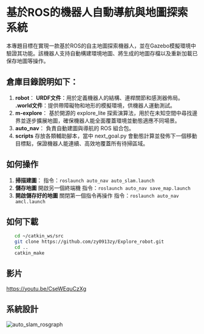 # 基於ROS的機器人自動導航與地圖探索系統
本專題目標在實現一款基於ROS的自主地圖探索機器人，並在Gazebo模擬環境中驗證其功能。該機器人支持自動構建環境地圖、將生成的地圖存檔以及重新加載已保存地圖等操作。
## 倉庫目錄說明如下：
1. **robot**：
   **URDF文件**：用於定義機器人的結構、連桿關節和感測器佈局。
   **.world文件**：提供帶障礙物和地形的模擬環境，供機器人運動測試。
2. **m-explore**：
   基於開源的 explore_lite 探索演算法，用於在未知空間中尋找邊界並逐步擴展地圖，確保機器人能全面覆蓋環境並動態適應不同場景。
3. **auto_nav**：
   負責自動建圖與導航的 ROS 組合包。
4. **scripts**
   存放各類輔助腳本，當中 next_goal.py 會動態計算並發佈下一個移動目標點，保證機器人能連續、高效地覆蓋所有待掃區域。
## 如何操作
1. **掃描建圖**：
   指令：`roslaunch auto_nav auto_slam.launch` 
2. **儲存地圖**
   開啟另一個終端機
   指令：`roslaunch auto_nav save_map.launch` 
3. **開啟儲存好的地圖**
   關閉第一個指令再操作
   指令：`roslaunch auto_nav amcl.launch`
## 如何下載
```bash
   cd ~/catkin_ws/src
   git clone https://github.com/zy0913zy/Explore_robot.git
   cd ..
   catkin_make
```
## 影片
   https://youtu.be/CseWEquCzXg
## 系統設計
![auto_slam_rosgraph](https://github.com/user-attachments/assets/a7c012fa-0150-4a8b-9d07-dae79de37fc8)





